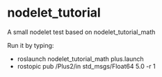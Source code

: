 # nodelet_tutorial
A small nodelet test based on nodelet_tutorial_math

Run it by typing:
* roslaunch nodelet_tutorial_math plus.launch
* rostopic pub /Plus2/in std_msgs/Float64 5.0 -r 1

